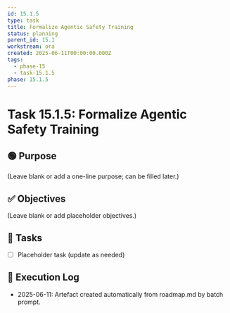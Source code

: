 ```yaml
---
id: 15.1.5
type: task
title: Formalize Agentic Safety Training
status: planning
parent_id: 15.1
workstream: ora
created: 2025-06-11T00:00:00.000Z
tags:
  - phase-15
  - task-15.1.5
phase: 15.1.5
---
```


# Task 15.1.5: Formalize Agentic Safety Training

## 🟢 Purpose

(Leave blank or add a one-line purpose; can be filled later.)

## ✅ Objectives

(Leave blank or add placeholder objectives.)

## 🔨 Tasks

- [ ] Placeholder task (update as needed)

## 🧾 Execution Log

- 2025-06-11: Artefact created automatically from roadmap.md by batch prompt.
